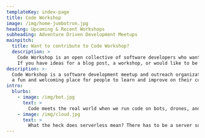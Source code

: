 ```yaml
---
templateKey: index-page
title: Code Workshop
image: /img/home-jumbotron.jpg
heading: Upcoming & Recent Workshops
subheading: Adventure Driven Development Meetups
mainpitch:
  title: Want to contribute to Code Workshop?
  description: >
    Code Workshop is an open collective of software developers who want to promote the joy of software development and help both new and experienced developers build their skills.  There are lots of ways to contribute.
    If you have ideas for a blog post, a workshop, or would like to be a guest speaker please reach out to us and we will help you get started.
description: >-
  Code Workshop is a software development meetup and outreach organization hosting learning events in the community and online. Our goal is to build
  a fun and welcoming place for people to learn and improve on their coding skills. See our event schedule below to find an event that's right for you. We'd love to see you at an event in the future.
intro:
  blurbs:
    - image: /img/bot.jpg
      text: >
        Code meets the real world when we run code on bots, drones, and the internet of things. What does this mean, what can we do with it, how does it work?
    - image: /img/cloud.jpg
      text: >
        What the heck does serverless mean? There has to be a server somewhere right? A lesson in abstraction.  How to design a serverless application.
---
```

